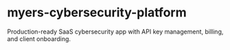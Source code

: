 # myers-cybersecurity-platform
Production-ready SaaS cybersecurity app with API key management, billing, and client onboarding.
